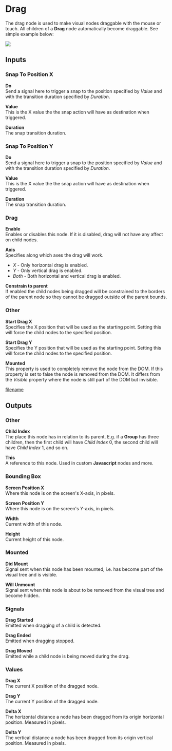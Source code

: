 # Drag

The drag node is used to make visual nodes draggable with the mouse or touch. All children of a **Drag** node automatically become draggable. See simple example below:

<div class="ndl-images">
    <img src="/nodes/visual/drag.png" class="ndl-image med"></img>  
</div>

<div class = "node-inputs">

## Inputs

### Snap To Position X

**Do**  
Send a signal here to trigger a snap to the position specified by _Value_ and with the transition duration specified by _Duration_.

**Value**  
This is the X value the the snap action will have as destination when triggered.

**Duration**  
The snap transition duration.

### Snap To Position Y

**Do**  
Send a signal here to trigger a snap to the position specified by _Value_ and with the transition duration specified by _Duration_.

**Value**  
This is the X value the the snap action will have as destination when triggered.

**Duration**  
The snap transition duration.

### Drag

**Enable**  
Enables or disables this node. If it is disabled, drag will not have any affect on child nodes.

**Axis**  
Specifies along which axes the drag will work.

- _X_ - Only horizontal drag is enabled.
- _Y_ - Only vertical drag is enabled.
- _Both_ - Both horizontal and vertical drag is enabled.

**Constrain to parent**  
If enabled the child nodes being dragged will be constrained to the borders of the parent node so they cannot be dragged outside of the parent bounds.

### Other

**Start Drag X**  
Specifies the X position that will be used as the starting point. Setting this will force the child nodes to the specified position.

**Start Drag Y**  
Specifies the Y position that will be used as the starting point. Setting this will force the child nodes to the specified position.

**Mounted**  
This property is used to completely remove the node from the DOM. If this property is set to false the node is removed from the DOM. It differs from the _Visible_ property where the node is still part of the DOM but invisible.

[filename](../advanced-style.md ':include')

## Outputs

### Other

**Child Index**  
The place this node has in relation to its parent. E.g. if a **Group** has three children, then the first child will have _Child Index_ 0, the second child will have _Child Index_ 1, and so on.

**This**  
A reference to this node. Used in custom **Javascript** nodes and more.

### Bounding Box

**Screen Position X**  
Where this node is on the screen's X-axis, in pixels.

**Screen Position Y**  
Where this node is on the screen's Y-axis, in pixels.

**Width**  
Current width of this node.

**Height**  
Current height of this node.

### Mounted

**Did Mount**  
Signal sent when this node has been mounted, i.e. has become part of the visual tree and is visible.

**Will Unmount**  
Signal sent when this node is about to be removed from the visual tree and become hidden.

### Signals

**Drag Started**  
Emitted when dragging of a child is detected.

**Drag Ended**  
Emitted when dragging stopped.

**Drag Moved**  
Emitted while a child node is being moved during the drag.

### Values

**Drag X**  
The current X position of the dragged node.

**Drag Y**  
The current Y position of the dragged node.

**Delta X**  
The horizontal distance a node has been dragged from its origin horizontal position. Measured in pixels.

**Delta Y**  
The vertical distance a node has been dragged from its origin vertical position. Measured in pixels.

